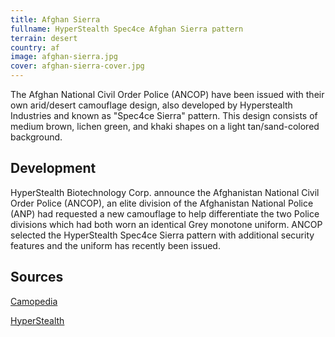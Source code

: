 ```yaml
---
title: Afghan Sierra
fullname: HyperStealth Spec4ce Afghan Sierra pattern
terrain: desert
country: af
image: afghan-sierra.jpg
cover: afghan-sierra-cover.jpg
---
```

The Afghan National Civil Order Police (ANCOP) have been issued with their own arid/desert camouflage design, also developed by Hyperstealth Industries and known as "Spec4ce Sierra" pattern. This design consists of medium brown, lichen green, and khaki shapes on a light tan/sand-colored background.

Development
------
HyperStealth Biotechnology Corp. announce the Afghanistan National Civil Order Police (ANCOP), an elite division of the Afghanistan National Police (ANP) had requested a new camouflage to help differentiate the two Police divisions which had both worn an identical Grey monotone uniform. ANCOP selected the HyperStealth Spec4ce Sierra pattern with additional security features and the uniform has recently been issued.

Sources
------
[Camopedia](http://camopedia.org/index.php?title=Afghanistan)

[HyperStealth](http://www.hyperstealth.com/Afghanistan/index.html)
